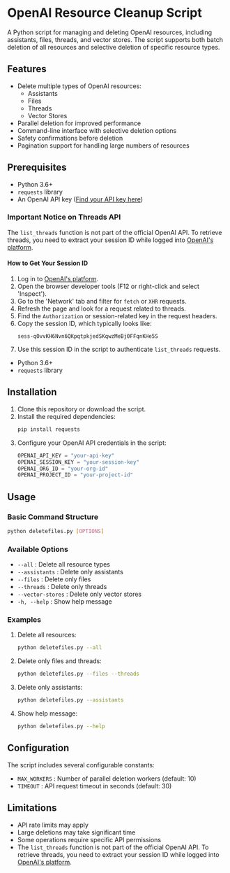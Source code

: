 # OpenAI Resource Cleanup Script

A Python script for managing and deleting OpenAI resources, including assistants, files, threads, and vector stores. The script supports both batch deletion of all resources and selective deletion of specific resource types.

## Features

- Delete multiple types of OpenAI resources:
  - Assistants
  - Files
  - Threads
  - Vector Stores
- Parallel deletion for improved performance
- Command-line interface with selective deletion options
- Safety confirmations before deletion
- Pagination support for handling large numbers of resources

## Prerequisites

- Python 3.6+
- `requests` library
- An OpenAI API key ([Find your API key here](https://help.openai.com/en/articles/4936850-where-do-i-find-my-openai-api-key))

### Important Notice on Threads API

The `list_threads` function is not part of the official OpenAI API. To retrieve threads, you need to extract your session ID while logged into [OpenAI's platform](https://platform.openai.com/threads).

#### How to Get Your Session ID

1. Log in to [OpenAI's platform](https://platform.openai.com/threads).
2. Open the browser developer tools (F12 or right-click and select 'Inspect').
3. Go to the 'Network' tab and filter for `fetch` or `XHR` requests.
4. Refresh the page and look for a request related to threads.
5. Find the `Authorization` or session-related key in the request headers.
6. Copy the session ID, which typically looks like:
   ```
   sess-qOvvKH6Nvn6QKpqtpkjedSKqwzMeBj0FFqnKHe5S
   ```
7. Use this session ID in the script to authenticate `list_threads` requests.

- Python 3.6+
- `requests` library

## Installation

1. Clone this repository or download the script.
2. Install the required dependencies:
   ```bash
   pip install requests
   ```
3. Configure your OpenAI API credentials in the script:
   ```python
   OPENAI_API_KEY = "your-api-key"
   OPENAI_SESSION_KEY = "your-session-key"
   OPENAI_ORG_ID = "your-org-id"
   OPENAI_PROJECT_ID = "your-project-id"
   ```

## Usage

### Basic Command Structure

```bash
python deletefiles.py [OPTIONS]
```

### Available Options

- `--all` : Delete all resource types
- `--assistants` : Delete only assistants
- `--files` : Delete only files
- `--threads` : Delete only threads
- `--vector-stores` : Delete only vector stores
- `-h, --help` : Show help message

### Examples

1. Delete all resources:
   ```bash
   python deletefiles.py --all
   ```

2. Delete only files and threads:
   ```bash
   python deletefiles.py --files --threads
   ```

3. Delete only assistants:
   ```bash
   python deletefiles.py --assistants
   ```

4. Show help message:
   ```bash
   python deletefiles.py --help
   ```


## Configuration

The script includes several configurable constants:

- `MAX_WORKERS` : Number of parallel deletion workers (default: 10)
- `TIMEOUT` : API request timeout in seconds (default: 30)


## Limitations

- API rate limits may apply
- Large deletions may take significant time
- Some operations require specific API permissions
- The `list_threads` function is not part of the official OpenAI API. To retrieve threads, you need to extract your session ID while logged into [OpenAI's platform](https://platform.openai.com/threads).
